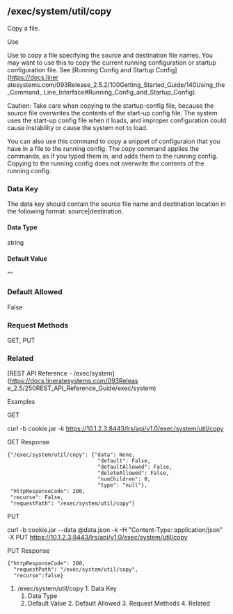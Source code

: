 ## /exec/system/util/copy

Copy a file.

Use

Use to copy a file specifying the source and destination file names. You may
want to use this to copy the current running configuration or startup
configuration file. See [Running Config and Startup Config](https://docs.liner
atesystems.com/093Release_2.5.2/100Getting_Started_Guide/140Using_the_Command_
Line_Interface#Running_Config_and_Startup_Config).

Caution: Take care when copying to the startup-config file, because the source
file overwrites the contents of the start-up config file. The system uses the
start-up config file when it loads, and improper configuration could cause
instability or cause the system not to load.

You can also use this command to copy a snippet of configuraion that you have
in a file to the running config. The copy command applies the commands, as if
you typed them in, and adds them to the running config. Copying to the running
config does not overwrite the contents of the running config.

### Data Key

The data key should contain the source file name and destination location in
the following format: source|destination.

#### Data Type

string

#### Default Value

""

### Default Allowed

False

### Request Methods

GET, PUT

### Related

[REST API Reference - /exec/system](https://docs.lineratesystems.com/093Releas
e_2.5/250REST_API_Reference_Guide/exec/system)

Examples

GET

curl -b cookie.jar -k https://10.1.2.3:8443/lrs/api/v1.0/exec/system/util/copy

GET Response

    
    {"/exec/system/util/copy": {"data": None,
                                 "default": False,
                                 "defaultAllowed": False,
                                 "deleteAllowed": False,
                                 "numChildren": 0,
                                 "type": "null"},
     "httpResponseCode": 200,
     "recurse": False,
     "requestPath": "/exec/system/util/copy"}
    

PUT

curl -b cookie.jar --data @data.json -k -H "Content-Type: application/json" -X
PUT https://10.1.2.3:8443/lrs/api/v1.0/exec/system/util/copy

PUT Response

    
    {"httpResponseCode": 200,
      "requestPath": "/exec/system/util/copy",
      "recurse":false}

  1. /exec/system/util/copy
    1. Data Key
      1. Data Type
      2. Default Value
    2. Default Allowed
    3. Request Methods
    4. Related

